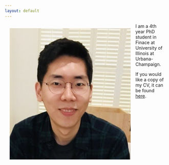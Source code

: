 ```yaml
---
layout: default
---
```

<img style="width=209px;height=375px;float:left;padding:15px;"
src="/images/photo2.png" alt="" width="378" height="410">

I am a 4th year PhD student in Finace at University of Illinois at Urbana-Champaign.

If you would like a copy of my CV, it can be found [here](/McGee_CV.pdf).

